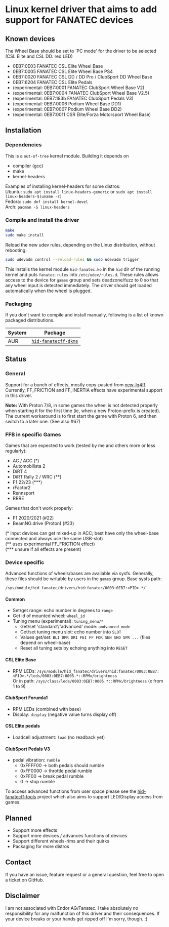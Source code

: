 # Linux kernel driver that aims to add support for FANATEC devices

## Known devices

The Wheel Base should be set to 'PC mode' for the driver to be selected (CSL Elite and CSL DD: red LED)

* 0EB7:0E03 FANATEC CSL Elite Wheel Base
* 0EB7:0005 FANATEC CSL Elite Wheel Base PS4
* 0EB7:0020 FANATEC CSL DD / DD Pro / ClubSport DD Wheel Base
* 0EB7:6204 FANATEC CSL Elite Pedals
* (experimental: 0EB7:0001 FANATEC ClubSport Wheel Base V2)
* (experimental: 0EB7:0004 FANATEC ClubSport Wheel Base V2.5)
* (experimental: 0EB7:183b FANATEC ClubSport Pedals V3)
* (experimental: 0EB7:0006 Podium Wheel Base DD1)
* (experimental: 0EB7:0007 Podium Wheel Base DD2)
* (experimental: 0EB7:0011 CSR Elite/Forza Motorsport Wheel Base)

## Installation

### Dependencies
This is a `out-of-tree` kernel module. Building it depends on
* compiler (gcc)
* make
* kernel-headers

Examples of installing kernel-headers for some distros:   
Ubuntu: `sudo apt install linux-headers-generic` or `sudo apt install linux-headers-$(uname -r)`   
Fedora: `sudo dnf install kernel-devel`   
Arch: `pacman -S linux-headers`   

### Compile and install the driver

```sh
make
sudo make install
```

Reload the new udev rules, depending on the Linux distribution, without rebooting:

```sh
sudo udevadm control --reload-rules && sudo udevadm trigger
```

This installs the kernel module `hid-fanatec.ko` in the `hid` dir of the running kernel and puts `fanatec.rules` into `/etc/udev/rules.d`. These rules allows access to the device for `games` group and sets deadzone/fuzz to 0 so that any wheel input is detected immediately.
The driver should get loaded automatically when the wheel is plugged.

### Packaging

If you don't want to compile and install manually, following is a list of known packaged distributions.

| System | Package |
| ------ | ------- |
| AUR | [`hid-fanatecff-dkms`](https://aur.archlinux.org/packages/hid-fanatecff-dkms) |

## Status

### General

Support for a bunch of effects, mostly copy-pasted from [new-lg4ff](https://github.com/berarma/new-lg4ff).  
Currently, FF_FRICTION and FF_INERTIA effects have experimental support in this driver.

**Note:** With Proton 7/8, in some games the wheel is not detected properly when starting it for the first time (ie, when a new Proton-prefix is created). The current workaround is to first start the game with Proton 6, and then switch to a later one. (See also #67)

### FFB in specific Games

Games that are expected to work (tested by me and others more or less regularly):

* AC / ACC (*)
* Automobilista 2
* DiRT 4
* DiRT Rally 2 / WRC (**)
* F1 22/23 (***)
* rFactor2
* Rennsport
* RRRE

Games that don't work properly:

* F1 2020/2021 (#22)
* BeamNG.drive (Proton) (#23)


(* input devices can get mixed-up in ACC; best have only the wheel-base connected and always use the same USB-slot)   
(** uses experimental FF_FRICTION effect)   
(*** unsure if all effects are present)   

### Device specific

Advanced functions of wheels/bases are available via sysfs. Generally, these files should be writable by users in the `games` group. Base sysfs path:

`/sys/module/hid_fanatec/drivers/hid:fanatec/0003:0EB7:<PID>.*/`


#### Common

* Set/get range: echo number in degrees to `range`
* Get id of mounted wheel: `wheel_id`
* Tuning menu (experimental): `tuning_menu/*` 
  * Get/set 'standard'/'advanced' mode: `andvanced_mode`
  * Get/set tuning menu slot: echo number into `SLOT`
  * Values get/set: `BLI DPR DRI FEI FF FOR SEN SHO SPR ...` (files depend on wheel-base)
  * Reset all tuning sets by echoing anything into `RESET`

#### CSL Elite Base

* RPM LEDs: `/sys/module/hid_fanatec/drivers/hid:fanatec/0003:0EB7:<PID>.*/leds/0003:0EB7:0005.*::RPMx/brightness`  
  Or in path: `/sys/class/leds/0003:0EB7:0005.*::RPMx/brightness` (x from 1 to 9)

#### ClubSport Forumla1 

* RPM LEDs (combined with base)
* Display: `display` (negative value turns display off)

#### CSL Elite pedals

* Loadcell adjustment: `load` (no readback yet)

#### ClubSport Pedals V3

* pedal vibration: `rumble`
  * 0xFFFF00 -> both pedals should rumble
  * 0xFF0000 -> throttle pedal rumble
  * 0xFF00 -> break pedal rumble
  * 0 -> stop rumble

To access advanced functions from user space please see the [hid-fanatecff-tools](https://github.com/gotzl/hid-fanatecff-tools) project which also aims to support LED/Display access from games.

## Planned

* Support more effects
* Support more devices / advances functions of devices
* Support different wheels-rims and their quirks
* Packaging for more distros

## Contact

If you have an issue, feature request or a general question, feel free to open a ticket on GitHub.

## Disclaimer

I am not associated with Endor AG/Fanatec. 
I take absolutely _no_ responsibility for any malfunction of this driver and their consequences. If your device breaks or your hands get ripped off I'm sorry, though. ;)
